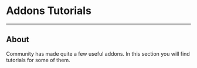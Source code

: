 # Addons Tutorials

___

## About

Community has made quite a few useful addons. In this section you will find tutorials for some of them.
